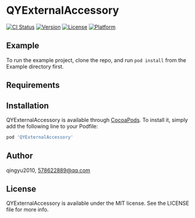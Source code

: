 # QYExternalAccessory

[![CI Status](https://img.shields.io/travis/qingyu2010/QYExternalAccessory.svg?style=flat)](https://travis-ci.org/qingyu2010/QYExternalAccessory)
[![Version](https://img.shields.io/cocoapods/v/QYExternalAccessory.svg?style=flat)](https://cocoapods.org/pods/QYExternalAccessory)
[![License](https://img.shields.io/cocoapods/l/QYExternalAccessory.svg?style=flat)](https://cocoapods.org/pods/QYExternalAccessory)
[![Platform](https://img.shields.io/cocoapods/p/QYExternalAccessory.svg?style=flat)](https://cocoapods.org/pods/QYExternalAccessory)

## Example

To run the example project, clone the repo, and run `pod install` from the Example directory first.

## Requirements

## Installation

QYExternalAccessory is available through [CocoaPods](https://cocoapods.org). To install
it, simply add the following line to your Podfile:

```ruby
pod 'QYExternalAccessory'
```

## Author

qingyu2010, 578622889@qq.com

## License

QYExternalAccessory is available under the MIT license. See the LICENSE file for more info.
